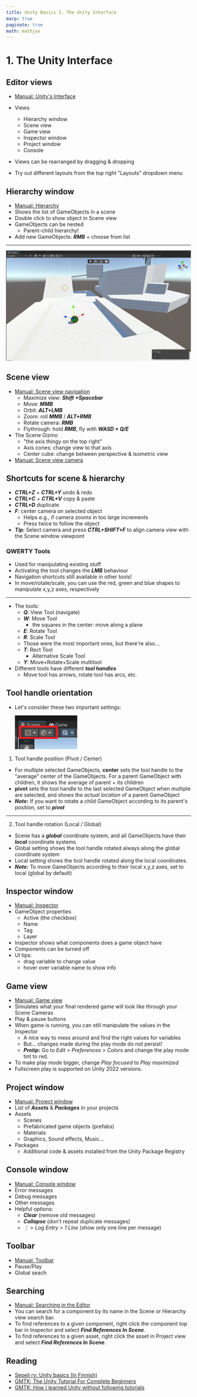 ```yaml
---
title: Unity Basics 1. The Unity Interface
marp: true
paginate: true
math: mathjax
---
```

<!-- headingDivider: 3 -->
<!-- class: invert -->

# 1. The Unity Interface

## Editor views

* [Manual: Unity's Interface](https://docs.unity3d.com/Manual/UsingTheEditor.html)
* Views
  * Hierarchy window
  * Scene view
  * Game view
  * Inspector window
  * Project window
  * Console

* Views can be rearranged by dragging & dropping
* Try out different layouts from the top right "Layouts" dropdown menu

## Hierarchy window

* [Manual: Hierarchy](https://docs.unity3d.com/Manual/Hierarchy.html)
* Shows the list of GameObjects in a scene
* Double click to show object in Scene view
* GameObjects can be nested
  * Parent-child hierarchy!
* Add new GameObjects: ***RMB*** + choose from list

<!-- _footer: "LMB, MMB, RMB: Left/Middle/Right mouse button" -->

---

![the scene view](imgs/sceneview.png)

## Scene view

* [Manual: Scene view navigation](https://docs.unity3d.com/Manual/SceneViewNavigation.html)
  * Maximize view: ***Shift +Spacebar***
  * Move: ***MMB***
  * Orbit: ***ALT+LMB***
  * Zoom: roll ***MMB*** / ***ALT+RMB***
  * Rotate camera: ***RMB***
  * Flythrough: hold ***RMB***, fly with ***WASD + Q/E***
* The Scene Gizmo
  * "the axis thingy on the top right"
  * Axis cones: change view to that axis
  * Center cube: change between perspective & isometric view
* [Manual: Scene view camera](https://docs.unity3d.com/Manual/SceneViewCamera.html)

## Shortcuts for scene & hierarchy

* ***CTRL+Z*** + ***CTRL+Y*** undo & redo
* ***CTRL+C*** + ***CTRL+V*** copy & paste
* ***CTRL+D*** duplicate
* ***F***: center camera on selected object
  * Helps e.g., if camera zooms in too large increments
  * Press twice to follow the object
* ***Tip:*** Select camera and press ***CTRL+SHIFT+F*** to align camera view with the Scene window viewpoint

### QWERTY Tools

* Used for manipulating existing stuff
* Activating the tool changes the ***LMB*** behaviour
* Navigation shortcuts still available in other tools!
* In move/rotate/scale, you can use the red, green and blue shapes to manipulate x,y,z axes, respectively

---

* The tools:
  * ***Q***: View Tool (navigate)
  * ***W***: Move Tool
    * the squares in the center: move along a plane
  * ***E***: Rotate Tool
  * ***R***: Scale Tool
  * Those were the most important ones, but there're also...
  * ***T***: Rect Tool
    * Alternative Scale Tool
  * ***Y***: Move+Rotate+Scale multitool
* Different tools have different ***tool handles*** 
  * Move tool has arrows, rotate tool has arcs, etc.

## Tool handle orientation

* Let's consider these two important settings:
  
  ![](imgs/scene-toolhandle.png)
1. Tool handle position (Pivot / Center)
  * For multiple selected GameObjects, **center** sets the tool handle to the "average" center of the GameObjects. For a parent GameObject with children, it shows the average of parent + its children
  * **pivot** sets the tool handle to the last selected GameObject when multiple are selected, and shows the *actual location* of a parent GameObject 
  * ***Note:*** If you want to rotate a child GameObject according to its parent's position, set to ***pivot***

---

2. Tool handle rotation (Local / Global)
  * Scene has a ***global*** coordinate system, and all GameObjects have their ***local*** coordinate systems
  * Global setting shows the tool handle rotated always along the global coordinate system
  * Local setting shows the tool handle rotated along the local coordinates.
  * ***Note:*** To move GameObjects according to their local x,y,z axes, set to local (global by default)
  
## Inspector window

* [Manual: Inspector](https://docs.unity3d.com/Manual/UsingTheInspector.html)
* GameObject properties
  * Active (the checkbox)
  * Name
  * Tag
  * Layer
* Inspector shows what components does a game object have
* Components can be turned off
* UI tips:
  * drag variable to change value
  * hover over variable name to show info
 
## Game view

* [Manual: Game view](https://docs.unity3d.com/Manual/GameView.html)
* Simulates what your final rendered game will look like through your Scene Cameras
* Play & pause buttons
* When game is running, you can still manipulate the values in the Inspector
  * A nice way to mess around and find the right values for variables
  * But... changes made during the play mode do not persist!
  * ***Protip:*** Go to *Edit > Preferences > Colors* and change the play mode tint to red.
* To make play mode bigger,  change *Play focused* to *Play maximized*
* Fullscreen play is supported on Unity 2022 versions.

## Project window

* [Manual: Project window](https://docs.unity3d.com/Manual/ProjectView.html)
* List of ***Assets*** & ***Packages*** in your projects
* Assets
	* Scenes
	* Prefabricated game objects (prefabs)
	* Materials
	* Graphics, Sound effects, Music...
* Packages
  * Additional code & assets installed from the Unity Package Registry

## Console window

* [Manual: Console window](https://docs.unity3d.com/Manual/Console.html)
* Error messages
* Debug messages
* Other messages
* Helpful options:
  * ***Clear*** (remove old messages)
  * ***Collapse*** (don't repeat duplicate messages)
  * *$\vdots$ > Log Entry > 1 Line* (show only one line per message)

## Toolbar

* [Manual: Toolbar](https://docs.unity3d.com/Manual/Toolbar.html)
* Pause/Play
* Global seach

## Searching

* [Manual: Searching in the Editor](https://docs.unity3d.com/Manual/Searching.html)
* You can search for a component by its name in the Scene or Hierarchy view search bar.
* To find references to a given component, right click the component top bar in Inspector and select ***Find References In Scene***.
* To find references to a given asset, right click the asset in Project view and select ***Find References In Scene***.

## Reading

* [Sepeli ry: Unity basics (In Finnish)](https://sepeliry.github.io/unity1.html)
* [GMTK: The Unity Tutorial For Complete Beginners](https://www.youtube.com/watch?v=XtQMytORBmM)
* [GMTK: How I learned Unity without following tutorials](https://www.youtube.com/watch?v=vFjXKOXdgGo)